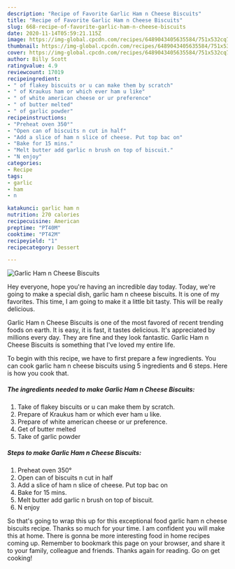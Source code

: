 ```yaml
---
description: "Recipe of Favorite Garlic Ham n Cheese Biscuits"
title: "Recipe of Favorite Garlic Ham n Cheese Biscuits"
slug: 668-recipe-of-favorite-garlic-ham-n-cheese-biscuits
date: 2020-11-14T05:59:21.115Z
image: https://img-global.cpcdn.com/recipes/6489043405635584/751x532cq70/garlic-ham-n-cheese-biscuits-recipe-main-photo.jpg
thumbnail: https://img-global.cpcdn.com/recipes/6489043405635584/751x532cq70/garlic-ham-n-cheese-biscuits-recipe-main-photo.jpg
cover: https://img-global.cpcdn.com/recipes/6489043405635584/751x532cq70/garlic-ham-n-cheese-biscuits-recipe-main-photo.jpg
author: Billy Scott
ratingvalue: 4.9
reviewcount: 17019
recipeingredient:
- " of flakey biscuits or u can make them by scratch"
- " of Kraukus ham or which ever ham u like"
- " of white american cheese or ur preference"
- " of butter melted"
- " of garlic powder"
recipeinstructions:
- "Preheat oven 350°"
- "Open can of biscuits n cut in half"
- "Add a slice of ham n slice of cheese. Put top bac on"
- "Bake for 15 mins."
- "Melt butter add garlic n brush on top of biscuit."
- "N enjoy"
categories:
- Recipe
tags:
- garlic
- ham
- n

katakunci: garlic ham n 
nutrition: 270 calories
recipecuisine: American
preptime: "PT40M"
cooktime: "PT42M"
recipeyield: "1"
recipecategory: Dessert

---
```



![Garlic Ham n Cheese Biscuits](https://img-global.cpcdn.com/recipes/6489043405635584/751x532cq70/garlic-ham-n-cheese-biscuits-recipe-main-photo.jpg)

Hey everyone, hope you're having an incredible day today. Today, we're going to make a special dish, garlic ham n cheese biscuits. It is one of my favorites. This time, I am going to make it a little bit tasty. This will be really delicious.



Garlic Ham n Cheese Biscuits is one of the most favored of recent trending foods on earth. It is easy, it is fast, it tastes delicious. It's appreciated by millions every day. They are fine and they look fantastic. Garlic Ham n Cheese Biscuits is something that I've loved my entire life.


To begin with this recipe, we have to first prepare a few ingredients. You can cook garlic ham n cheese biscuits using 5 ingredients and 6 steps. Here is how you cook that.

<!--inarticleads1-->

##### The ingredients needed to make Garlic Ham n Cheese Biscuits:

1. Take  of flakey biscuits or u can make them by scratch.
1. Prepare  of Kraukus ham or which ever ham u like.
1. Prepare  of white american cheese or ur preference.
1. Get  of butter melted
1. Take  of garlic powder




<!--inarticleads2-->

##### Steps to make Garlic Ham n Cheese Biscuits:

1. Preheat oven 350°
1. Open can of biscuits n cut in half
1. Add a slice of ham n slice of cheese. Put top bac on
1. Bake for 15 mins.
1. Melt butter add garlic n brush on top of biscuit.
1. N enjoy




So that's going to wrap this up for this exceptional food garlic ham n cheese biscuits recipe. Thanks so much for your time. I am confident you will make this at home. There is gonna be more interesting food in home recipes coming up. Remember to bookmark this page on your browser, and share it to your family, colleague and friends. Thanks again for reading. Go on get cooking!
